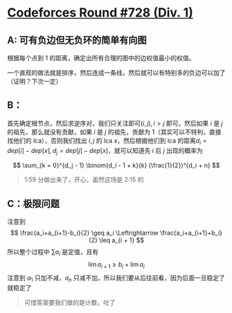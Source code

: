 # [Codeforces Round #728 (Div. 1)](https://codeforces.com/contest/1540)

## A: 可有负边但无负环的简单有向图

根据每个点到 1 的距离，确定出所有合理的图中的边权值最小的权值。

一个直观的做法就是排序，然后连成一条线，然后就可以有特别多的负边可以加了（证明？下次一定）

## B：

首先确定根节点，然后求逆序对，我们只关注即可$(i, j), i > j$ 即可。然后如果 $i$ 是 $j$ 的祖先，那么就没有贡献，如果 $i$ 是 $j$ 的祖先，贡献为 1（其实可以不特判，直接找他们的 lca），否则我们找出 $i, j$ 的 lca $x$，然后根据他们到 lca 的距离$d_i = dep[i] - dep[x], d_j = dep[j] - dep[x]$，就可以知道先 $i$ 后 $j$ 出现的概率为

$$
\sum_{k = 0}^{d_j - 1} \binom{d_i - 1 + k}{k} (\frac{1}{2})^{d_i + n}
$$

> 1:59 分做出来了，开心，虽然这场是 2:15 的

## C：极限问题

注意到 
$$
\frac{a_i+a_{i+1}-b_i}{2} \geq a_i \Leftrightarrow \frac{a_i+a_{i+1}+b_i}{2} \leq a_{i + 1}
$$
所以整个过程中 $\sum a_i$ 是定值，且有
$$
\lim a_{i + 1} \geq b_i + \lim a_i
$$
注意到 $a_1$ 只加不减，$a_n$ 只减不加，所以我们要从后往前看，因为后面一旦稳定了就稳定了

> 可惜答案要我们做的是计数，吐了
